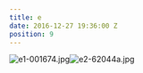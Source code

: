 ```yaml
---
title: e
date: 2016-12-27 19:36:00 Z
position: 9
---
```


![e1-001674.jpg](/uploads/e1-001674.jpg)![e2-62044a.jpg](/uploads/e2-62044a.jpg)